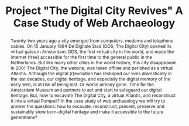 ---
abstract: 'Twenty-two years ago a city emerged from computers, modems and telephone
  cables. On 15 January 1994 De Digitale Stad (DDS; The Digital City) opened its virtual
  gates in Amsterdam. DDS, the first virtual city in the world, and made the internet
  (free) accessible for the first time to the general public in the Netherlands. But
  like many other cities in the world history, this city disappeared. In 2001 The
  Digital City, the website, was taken offline and perished as a virtual Atlantis.
  Although the digital (r)evolution has reshaped our lives dramatically in the last
  decades, our digital heritage, and especially the digital memory of the early web,
  is at risk of being lost. Or worse already gone. Time for the Amsterdam Museum and
  partners to act and start to safeguard our digital heritage. But, how to excavate
  The Digital City, a virtual Atlantis, and reconstruct it into a virtual Pompeii?
  In the case study of web archaeology we will try to answer the questions: how to
  excavate, reconstruct, present, preserve and sustainably store born-digital heritage
  and make it accessible to the future generations?'
creators:
- de Haan, Tjarda
date: null
document_url: https://services.phaidra.univie.ac.at/api/object/o:503160/download
grand_parent: iPRES
institutions: []
keywords: []
landing_page_url: https://phaidra.univie.ac.at/o:503160
language: eng
layout: publication
license: CC BY-NC-SA 3.0 AT
notes_url: null
parent: iPRES 2016
presentation_url: null
publication_type: paper
size: 329160
source_name: iPRES
title: Project "The Digital City Revives" A Case Study of Web Archaeology
year: 2016
---